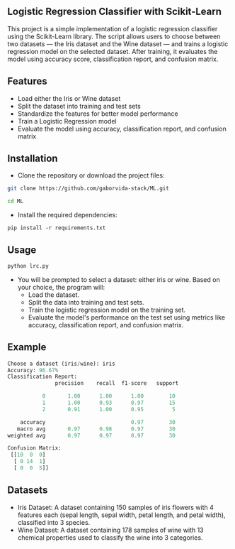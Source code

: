 ## Logistic Regression Classifier with Scikit-Learn
This project is a simple implementation of a logistic regression classifier using the Scikit-Learn library. The script allows users to choose between two datasets — the Iris dataset and the Wine dataset — and trains a logistic regression model on the selected dataset. After training, it evaluates the model using accuracy score, classification report, and confusion matrix.

## Features
  - Load either the Iris or Wine dataset
  - Split the dataset into training and test sets
  - Standardize the features for better model performance
  - Train a Logistic Regression model
  - Evaluate the model using accuracy, classification report, and confusion matrix

## Installation
  - Clone the repository or download the project files:
  ```bash
  git clone https://github.com/gaborvida-stack/ML.git
  ```
  ```bash
  cd ML
  ```

  - Install the required dependencies:
  ```
  pip install -r requirements.txt
  ```
  
## Usage

  ```bash
  python lrc.py
  ```

  - You will be prompted to select a dataset: either iris or wine. Based on your choice, the program will:
    - Load the dataset.
    - Split the data into training and test sets.
    - Train the logistic regression model on the training set.
    - Evaluate the model's performance on the test set using metrics like accuracy, classification report, and confusion matrix.

## Example
```python
Choose a dataset (iris/wine): iris
Accuracy: 96.67%
Classification Report:
               precision    recall  f1-score   support

           0       1.00      1.00      1.00        10
           1       1.00      0.93      0.97        15
           2       0.91      1.00      0.95         5

    accuracy                           0.97        30
   macro avg       0.97      0.98      0.97        30
weighted avg       0.97      0.97      0.97        30

Confusion Matrix:
 [[10  0  0]
  [ 0 14  1]
  [ 0  0  5]]
```
## Datasets
  - Iris Dataset: A dataset containing 150 samples of iris flowers with 4 features each (sepal length, sepal width, petal length, and petal width), classified into 3 species.
  - Wine Dataset: A dataset containing 178 samples of wine with 13 chemical properties used to classify the wine into 3 categories.
